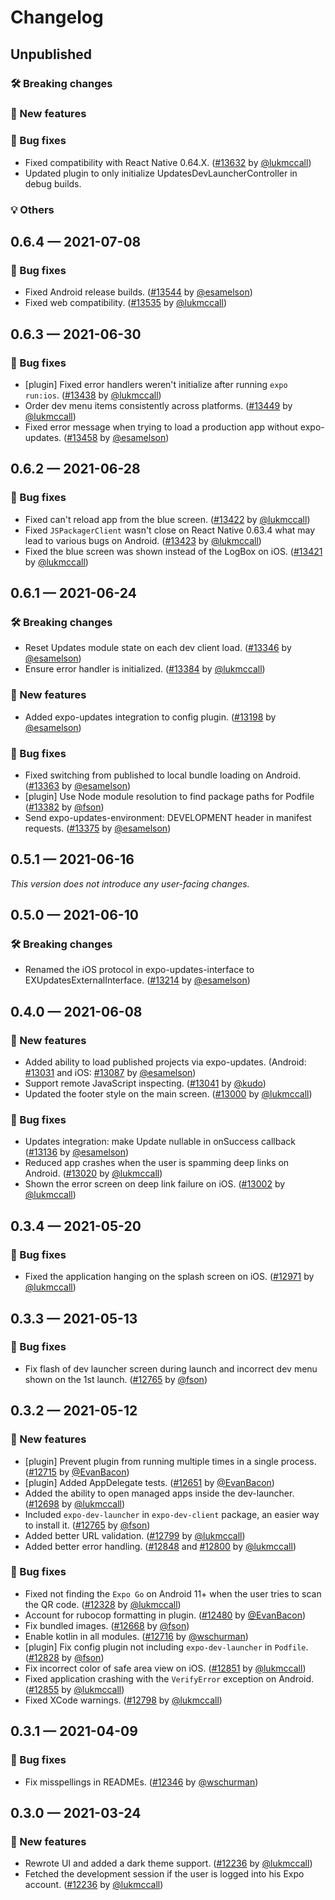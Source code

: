 # Changelog

## Unpublished

### 🛠 Breaking changes

### 🎉 New features

### 🐛 Bug fixes

- Fixed compatibility with React Native 0.64.X. ([#13632](https://github.com/expo/expo/pull/13632) by [@lukmccall](https://github.com/lukmccall))
- Updated plugin to only initialize UpdatesDevLauncherController in debug builds.

### 💡 Others

## 0.6.4 — 2021-07-08

### 🐛 Bug fixes

- Fixed Android release builds. ([#13544](https://github.com/expo/expo/pull/13544) by [@esamelson](https://github.com/esamelson))
- Fixed web compatibility. ([#13535](https://github.com/expo/expo/pull/13535) by [@lukmccall](https://github.com/lukmccall))

## 0.6.3 — 2021-06-30

### 🐛 Bug fixes

- [plugin] Fixed error handlers weren't initialize after running `expo run:ios`. ([#13438](https://github.com/expo/expo/pull/13438) by [@lukmccall](https://github.com/lukmccall))
- Order dev menu items consistently across platforms. ([#13449](https://github.com/expo/expo/pull/13449) by [@lukmccall](https://github.com/lukmccall))
- Fixed error message when trying to load a production app without expo-updates. ([#13458](https://github.com/expo/expo/pull/13458) by [@esamelson](https://github.com/esamelson))

## 0.6.2 — 2021-06-28

### 🐛 Bug fixes

- Fixed can't reload app from the blue screen. ([#13422](https://github.com/expo/expo/pull/13422) by [@lukmccall](https://github.com/lukmccall))
- Fixed `JSPackagerClient` wasn't close on React Native 0.63.4 what may lead to various bugs on Android. ([#13423](https://github.com/expo/expo/pull/13423) by [@lukmccall](https://github.com/lukmccall))
- Fixed the blue screen was shown instead of the LogBox on iOS. ([#13421](https://github.com/expo/expo/pull/13421) by [@lukmccall](https://github.com/lukmccall))

## 0.6.1 — 2021-06-24

### 🛠 Breaking changes

- Reset Updates module state on each dev client load. ([#13346](https://github.com/expo/expo/pull/13346) by [@esamelson](https://github.com/esamelson))
- Ensure error handler is initialized. ([#13384](https://github.com/expo/expo/pull/13384) by [@lukmccall](https://github.com/lukmccall))

### 🎉 New features

- Added expo-updates integration to config plugin. ([#13198](https://github.com/expo/expo/pull/13198) by [@esamelson](https://github.com/esamelson))

### 🐛 Bug fixes

- Fixed switching from published to local bundle loading on Android. ([#13363](https://github.com/expo/expo/pull/13363) by [@esamelson](https://github.com/esamelson))
- [plugin] Use Node module resolution to find package paths for Podfile ([#13382](https://github.com/expo/expo/pull/13382) by [@fson](https://github.com/fson))
- Send expo-updates-environment: DEVELOPMENT header in manifest requests. ([#13375](https://github.com/expo/expo/pull/13375) by [@esamelson](https://github.com/esamelson))

## 0.5.1 — 2021-06-16

_This version does not introduce any user-facing changes._

## 0.5.0 — 2021-06-10

### 🛠 Breaking changes

- Renamed the iOS protocol in expo-updates-interface to EXUpdatesExternalInterface. ([#13214](https://github.com/expo/expo/pull/13214) by [@esamelson](https://github.com/esamelson))

## 0.4.0 — 2021-06-08

### 🎉 New features

- Added ability to load published projects via expo-updates. (Android: [#13031](https://github.com/expo/expo/pull/13031) and iOS: [#13087](https://github.com/expo/expo/pull/13087) by [@esamelson](https://github.com/esamelson))
- Support remote JavaScript inspecting. ([#13041](https://github.com/expo/expo/pull/13041) by [@kudo](https://github.com/kudo))
- Updated the footer style on the main screen. ([#13000](https://github.com/expo/expo/pull/13000) by [@lukmccall](https://github.com/lukmccall))

### 🐛 Bug fixes

- Updates integration: make Update nullable in onSuccess callback ([#13136](https://github.com/expo/expo/pull/13136) by [@esamelson](https://github.com/esamelson))
- Reduced app crashes when the user is spamming deep links on Android. ([#13020](https://github.com/expo/expo/pull/13020) by [@lukmccall](https://github.com/lukmccall))
- Shown the error screen on deep link failure on iOS. ([#13002](https://github.com/expo/expo/pull/13002) by [@lukmccall](https://github.com/lukmccall))

## 0.3.4 — 2021-05-20

### 🐛 Bug fixes

- Fixed the application hanging on the splash screen on iOS. ([#12971](https://github.com/expo/expo/pull/12971) by [@lukmccall](https://github.com/lukmccall))

## 0.3.3 — 2021-05-13

### 🐛 Bug fixes

- Fix flash of dev launcher screen during launch and incorrect dev menu shown on the 1st launch. ([#12765](https://github.com/expo/expo/pull/12765) by [@fson](https://github.com/fson))

## 0.3.2 — 2021-05-12

### 🎉 New features

- [plugin] Prevent plugin from running multiple times in a single process. ([#12715](https://github.com/expo/expo/pull/12715) by [@EvanBacon](https://github.com/EvanBacon))
- [plugin] Added AppDelegate tests. ([#12651](https://github.com/expo/expo/pull/12651) by [@EvanBacon](https://github.com/EvanBacon))
- Added the ability to open managed apps inside the dev-launcher. ([#12698](https://github.com/expo/expo/pull/12698) by [@lukmccall](https://github.com/lukmccall))
- Included `expo-dev-launcher` in `expo-dev-client` package, an easier way to install it. ([#12765](https://github.com/expo/expo/pull/12765) by [@fson](https://github.com/fson))
- Added better URL validation. ([#12799](https://github.com/expo/expo/pull/12799) by [@lukmccall](https://github.com/lukmccall))
- Added better error handling. ([#12848](https://github.com/expo/expo/pull/12848) and [#12800](https://github.com/expo/expo/pull/12800) by [@lukmccall](https://github.com/lukmccall))

### 🐛 Bug fixes

- Fixed not finding the `Expo Go` on Android 11+ when the user tries to scan the QR code. ([#12328](https://github.com/expo/expo/pull/12328) by [@lukmccall](https://github.com/lukmccall))
- Account for rubocop formatting in plugin. ([#12480](https://github.com/expo/expo/pull/12480) by [@EvanBacon](https://github.com/EvanBacon))
- Fix bundled images. ([#12668](https://github.com/expo/expo/pull/12668) by [@fson](https://github.com/fson))
- Enable kotlin in all modules. ([#12716](https://github.com/expo/expo/pull/12716) by [@wschurman](https://github.com/wschurman))
- [plugin] Fix config plugin not including `expo-dev-launcher` in `Podfile`. ([#12828](https://github.com/expo/expo/pull/12828) by [@fson](https://github.com/fson))
- Fix incorrect color of safe area view on iOS. ([#12851](https://github.com/expo/expo/pull/12851) by [@lukmccall](https://github.com/lukmccall))
- Fixed application crashing with the `VerifyError` exception on Android. ([#12855](https://github.com/expo/expo/pull/12855) by [@lukmccall](https://github.com/lukmccall))
- Fixed XCode warnings. ([#12798](https://github.com/expo/expo/pull/12798) by [@lukmccall](https://github.com/lukmccall))

## 0.3.1 — 2021-04-09

### 🐛 Bug fixes

- Fix misspellings in READMEs. ([#12346](https://github.com/expo/expo/pull/12346) by [@wschurman](https://github.com/wschurman))

## 0.3.0 — 2021-03-24

### 🎉 New features

- Rewrote UI and added a dark theme support. ([#12236](https://github.com/expo/expo/pull/12236) by [@lukmccall](https://github.com/lukmccall))
- Fetched the development session if the user is logged into his Expo account. ([#12236](https://github.com/expo/expo/pull/12236) by [@lukmccall](https://github.com/lukmccall))
